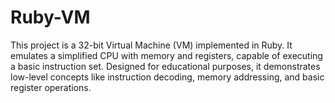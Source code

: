 # Ruby-VM
This project is a 32-bit Virtual Machine (VM) implemented in Ruby. It emulates a simplified CPU with memory and registers, capable of executing a basic instruction set. Designed for educational purposes, it demonstrates low-level concepts like instruction decoding, memory addressing, and basic register operations.
